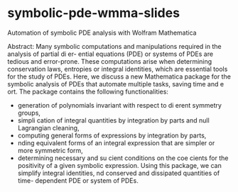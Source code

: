 # symbolic-pde-wmma-slides
Automation of symbolic PDE analysis with Wolfram Mathematica

Abstract: Many symbolic computations and manipulations required in the analysis of partial di er- ential equations (PDE) or systems of PDEs are tedious and error-prone. These computations arise when determining conservation laws, entropies or integral identities, which are essential tools for the study of PDEs. Here, we discuss a new Mathematica package for the symbolic analysis of PDEs that automate multiple tasks, saving time and e ort. The package contains the following functionalities:
- generation of polynomials invariant with respect to di erent symmetry groups,
- simpli cation of integral quantities by integration by parts and null Lagrangian cleaning,
- computing general forms of expressions by integration by parts,
-  nding equivalent forms of an integral expression that are simpler or more symmetric form,
- determining necessary and su cient conditions on the coe cients for the positivity of a given symbolic expression.
Using this package, we can simplify integral identities,  nd conserved and dissipated quantities of time- dependent PDE or system of PDEs.

